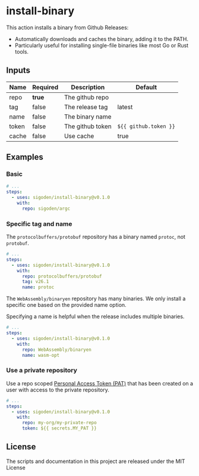 # install-binary

This action installs a binary from Github Releases:

- Automatically downloads and caches the binary, adding it to the PATH.
- Particularly useful for installing single-file binaries like most Go or Rust tools.      

## Inputs

| Name  | Required | Description      | Default               |
| ----- | -------- | ---------------- | --------------------- |
| repo  | **true** | The github repo  |                       |
| tag   | false    | The release tag  | latest                |
| name  | false    | The binary name  |                       |
| token | false    | The github token | `${{ github.token }}` |
| cache | false    | Use cache        | true                  |

## Examples

### Basic 

```yaml
# ...
steps:
  - uses: sigoden/install-binary@v0.1.0
    with:
      repo: sigoden/argc
```

### Specific tag and name

The `protocolbuffers/protobuf` repository has a binary named `protoc`, not `protobuf`.

```yaml
# ...
steps:
  - uses: sigoden/install-binary@v0.1.0
    with:
      repo: protocolbuffers/protobuf
      tag: v26.1
      name: protoc
```

The `WebAssembly/binaryen` repository has many binaries.  We only install a specific one based on the provided name option.

Specifying a name is helpful when the release includes multiple binaries.

```yaml
# ...
steps:
  - uses: sigoden/install-binary@v0.1.0
    with:
      repo: WebAssembly/binaryen
      name: wasm-opt
```

### Use a private repository
Use a repo scoped [Personal Access Token (PAT)](https://docs.github.com/en/authentication/keeping-your-account-and-data-secure/managing-your-personal-access-tokens) that has been created on a user with access to the private repository.

```yaml
# ...
steps:
  - uses: sigoden/install-binary@v0.1.0
    with:
      repo: my-org/my-private-repo
      token: ${{ secrets.MY_PAT }}
```

## License

The scripts and documentation in this project are released under the MIT License